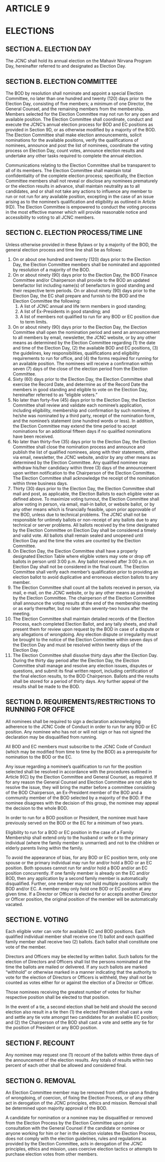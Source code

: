 # ARTICLE 9
# ELECTIONS

## SECTION A. ELECTION DAY
The JCNC shall hold its annual election on the Mahavir Nirvana Program Day, hereinafter
referred to and designated as Election Day.

## SECTION B. ELECTION COMMITTEE
The BOD by resolution shall nominate and appoint a special Election Committee, no later than
one hundred and twenty (120) days prior to the Election Day, consisting of five members; a
minimum of one Director, the General Counsel, and the remaining members from the
membership. Members selected for the Election Committee may not run for any open and
available position. The Election Committee shall coordinate, conduct and execute the JCNC’s
annual election process for BOD and EC positions as provided in Section 9D, or as otherwise
modified by a majority of the BOD. The Election Committee shall make election
announcements, solicit nominations for the available positions, verify the qualifications of
nominees, announce and post the list of nominees, coordinate the voting process on Election
Day, count votes, announce election results and undertake any other tasks required to complete
the annual election.

Communications relating to the Election Committee shall be transparent to all of its members.
The Election Committee shall maintain total confidentiality of the complete election process;
specifically, the Election Committee members shall not reveal or disclose any nominees
prematurely or the election results in advance, shall maintain neutrality as to all candidates, and
or shall not take any actions to influence any member to run or not run for any available position,
excepting in the case of an issue arising as to the nominee’s qualification and eligibility as
outlined in Article 9(D). The Election Committee is empowered to conduct the voting process in
the most effective manner which will provide reasonable notice and accessibility to voting to all
JCNC members.

## SECTION C. ELECTION PROCESS/TIME LINE
Unless otherwise provided in these Bylaws or by a majority of the BOD, the general election
process and time line shall be as follows:
1. On or about one hundred and twenty (120) days prior to the Election Day, the
Election Committee members shall be nominated and appointed by resolution of
a majority of the BOD.
2. On or about ninety (90) days prior to the Election Day, the BOD Finance
Committee and/or Chairperson shall provide to the BOD an updated benefactor
list including name(s) of benefactors in good standing and their respective term
periods. On or about ninety (90) days prior to the Election Day, the EC shall
prepare and furnish to the BOD and the Election Committee the following:
   1. A list of JCNC annual and life term members in good standing;
   1. A list of Ex-Presidents in good standing; and
   1. A list of members not qualified to run for any BOD or EC position due to
term limits.
3. On or about ninety (90) days prior to the Election Day, the Election
Committee shall open the nomination period and send an announcement to all
members by email, newsletter, the JCNC website, or by any other means as
determined by the Election Committee regarding (1) the date and time of the
Election Day, (2) the available BOD and EC positions, (3) the guidelines, key
responsibilities, qualifications and eligibility requirements to run for office, and
(4) the forms required for running for an available position. The nominees will
receive a confirmation within seven (7) days of the close of the election period
from the Election Committee.
4. Sixty (60) days prior to the Election Day, the Election Committee shall
exercise the Record Date, and determine as of the Record Date the members in
good standing and eligible to vote on the Election Day, hereinafter referred to as
“eligible voters.”
5. No later than forty-five (45) days prior to the Election Day, the Election
Committee shall review and validate each nominee’s application, including
eligibility, membership and confirmation by such nominee, if he/she was
nominated by a third party, receipt of the nomination form, and the nominee’s
statement (one hundred words or less). In addition, the Election Committee may
extend the time period to accept nominations for an additional fifteen days if no
qualified nominations have been received.
6. No later than thirty-five (35) days prior to the Election Day, the Election
Committee shall close the nomination process and announce and publish the list
of qualified nominees, along with their statements, either via email, newsletter,
the JCNC website, and/or by any other means as determined by the Election
Committee. Any qualified nominee may withdraw his/her candidacy within
three (3) days of the announcement upon written notification to the Chairperson
of the Election Committee. The Election Committee shall acknowledge the
receipt of the nomination within three business days.
7. Thirty (30) days prior to the Election Day, the Election Committee shall mail
and post, as applicable, the Election Ballots to each eligible voter as defined
above. To maximize voting turnout, the Election Committee shall allow voting
in person, via email, mail-in ballot, or website ballot, or by any other means
which is financially feasible, upon prior approvable of the BOD, unless due to
technical problems.
The JCNC shall not be responsible for untimely ballots or non-receipt of any
ballots due to any technical or server problems. All ballots received by the time
designated by the Election Committee on Election Day shall be considered a
timely and valid vote. All ballots shall remain sealed and unopened until
Election Day and the time the votes are counted by the Election Committee.
9. On Election Day, the Election Committee shall have a properly designated
Election Table where eligible voters may vote or drop off ballots in person until
3:00 p.m. Any ballot received after 3:00 p.m. on Election Day shall not be
considered in the final count. The Election Committee shall verify each
member’s qualification prior to providing an election ballot to avoid duplicative
and erroneous election ballots to any member.
10. The Election Committee shall count all the ballots received in person, via
mail, e-mail, on the JCNC website, or by any other means as provided by the
Election Committee. The chairperson of the Election Committee shall announce
the voting results at the end of the membership meeting or as early thereafter, but
no later than seventy-two hours after the meeting.
11. The Election Committee shall maintain detailed records of the Election
Process, each completed Election Ballot, and any tally sheets, and shall present
them for review upon request by the BOD in case of a dispute or any allegations
of wrongdoing. Any election dispute or irregularity must be brought to the
notice of the Election Committee within seven days of the Election Day and
must be resolved within twenty days of the Election Day.
12. The Election Committee shall dissolve thirty days after the Election Day.
During the thirty day period after the Election Day, the Election Committee shall
manage and resolve any election issues, disputes or questions, and submit its
final written report, including certification of the final election results, to the
BOD Chairperson. Ballots and the results shall be stored for a period of thirty
days. Any further appeal of the results shall be made to the BOD.

## SECTION D. REQUIREMENTS/RESTRICTIONS TO RUNNING FOR OFFICE
All nominees shall be required to sign a declaration acknowledging adherence to the JCNC Code
of Conduct in order to run for any BOD or EC position. Any nominee who has not or will not
sign or has not signed the declaration may be disqualified from running.

All BOD and EC members must subscribe to the JCNC Code of Conduct (which may be
modified from time to time by the BOD) as a prerequisite for nomination to the BOD or the EC.

Any issue regarding a nominee’s qualification to run for the position selected shall be resolved in
accordance with the procedures outlined in Article 9(C) by the Election Committee and General
Counsel, as required. If for any reason the General Counsel and Election Committee are not able
to resolve the issue, they will bring the matter before a committee consisting of the BOD
Chairperson, an Ex-President member of the BOD and a community member of the BOD
selected by a majority of the BOD. If the nominee disagrees with the decision of this group, the
nominee may appeal the decision to the whole BOD.

In order to run for a BOD position or President, the nominee must have previously served on the
BOD or the EC for a minimum of two years.

Eligibility to run for a BOD or EC position in the case of a Family Membership shall extend only
to the husband or wife or to the primary individual (where the family member is unmarried) and
not to the children or elderly parents living within the family.

To avoid the appearance of bias, for any BOD or EC position term, only one spouse or the
primary individual may run for and/or hold a BOD or an EC position. Both spouses cannot run
for and/or hold a BOD and/or an EC position concurrently. If one family member is already on
the EC and/or BOD, then any application by a second family member is automatically
disqualified. Further, one member may not hold multiple positions within the BOD and/or EC.
A member may only hold one BOD or EC position at any given time. If a Director or Officer is
elected for or accepts another Director or Officer position, the original position of the member
will be automatically vacated.

## SECTION E. VOTING
Each eligible voter can vote for available EC and BOD positions. Each qualified individual
member shall receive one (1) ballot and each qualified family member shall receive two (2)
ballots. Each ballot shall constitute one vote of the member.

Directors and Officers may be elected by written ballot. Such ballots for the election of
Directors and Officers shall list the persons nominated at the time the ballots are mailed or
delivered. If any such ballots are marked “withhold” or otherwise marked in a manner indicating
that the authority to vote for the election of Directors or Officers is withheld, they shall not be
counted as votes either for or against the election of a Director or Officer.

Those nominees receiving the greatest number of votes for his/her respective position shall be
elected to that position.

In the event of a tie, a second election shall be held and should the second election also result in
a tie then (1) the elected President shall cast a vote and settle any tie vote amongst two
candidates for an available EC position; and (2) the Chairperson of the BOD shall cast a vote and
settle any tie for the position of President or any BOD position.

## SECTION F. RECOUNT
Any nominee may request one (1) recount of the ballots within three days of the announcement
of the election results. Any totals of results within two percent of each other shall be allowed
and considered final.

## SECTION G. REMOVAL
An Election Committee member may be removed from office upon a finding of wrongdoing, of
coercion, of fixing the Election Process, or of any other act in derogation of the JCNC principles,
ethics and mission. Removal shall be determined upon majority approval of the BOD.

A candidate for nomination or a nominee may be disqualified or removed from the Election
Process by the Election Committee upon prior consultation with the General Counsel if the
candidate or nominee or anyone working for him or her in the election violates the Election
Process, does not comply with the election guidelines, rules and regulations as provided by the
Election Committee, acts in derogation of the JCNC principles, ethics and mission, uses coercive
election tactics or attempts to purchase election votes from other members.
